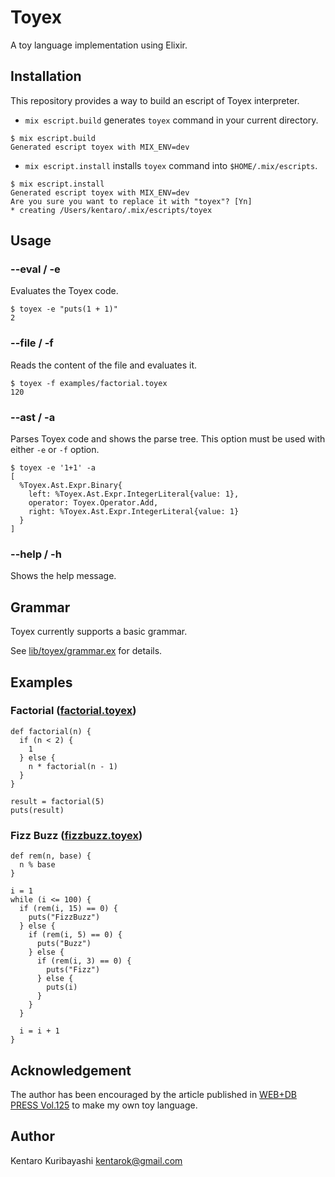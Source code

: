 # Toyex

A toy language implementation using Elixir.

## Installation

This repository provides a way to build an escript of Toyex interpreter.

* `mix escript.build` generates `toyex` command in your current directory.

```shell
$ mix escript.build
Generated escript toyex with MIX_ENV=dev
```

* `mix escript.install` installs `toyex` command into `$HOME/.mix/escripts`.

```shell
$ mix escript.install
Generated escript toyex with MIX_ENV=dev
Are you sure you want to replace it with "toyex"? [Yn]
* creating /Users/kentaro/.mix/escripts/toyex
```

## Usage

### --eval / -e

Evaluates the Toyex code.

```shell
$ toyex -e "puts(1 + 1)"
2
```

### --file / -f

Reads the content of the file and evaluates it.

```shell
$ toyex -f examples/factorial.toyex
120
```

### --ast / -a

Parses Toyex code and shows the parse tree. This option must be used with either `-e` or `-f` option.

```shell
$ toyex -e '1+1' -a
[
  %Toyex.Ast.Expr.Binary{
    left: %Toyex.Ast.Expr.IntegerLiteral{value: 1},
    operator: Toyex.Operator.Add,
    right: %Toyex.Ast.Expr.IntegerLiteral{value: 1}
  }
]
```

### --help / -h

Shows the help message.

## Grammar

Toyex currently supports a basic grammar.

See [lib/toyex/grammar.ex](./lib/toyex/grammar.ex) for details.

## Examples

### Factorial ([factorial.toyex](./examples/factorial.toyex))

```
def factorial(n) {
  if (n < 2) {
    1
  } else {
    n * factorial(n - 1)
  }
}

result = factorial(5)
puts(result)
```

### Fizz Buzz ([fizzbuzz.toyex](./examples/fizzbuzz.toyex))

```
def rem(n, base) {
  n % base
}

i = 1
while (i <= 100) {
  if (rem(i, 15) == 0) {
    puts("FizzBuzz")
  } else {
    if (rem(i, 5) == 0) {
      puts("Buzz")
    } else {
      if (rem(i, 3) == 0) {
        puts("Fizz")
      } else {
        puts(i)
      }
    }
  }

  i = i + 1
}
```

## Acknowledgement

The author has been encouraged by the article published in [WEB+DB PRESS Vol.125](https://gihyo.jp/magazine/wdpress/archive/2021/vol125) to make my own toy language.

## Author

Kentaro Kuribayashi <kentarok@gmail.com>
